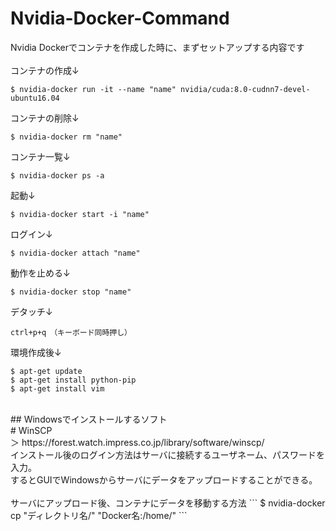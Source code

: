 # Nvidia-Docker-Command
Nvidia Dockerでコンテナを作成した時に、まずセットアップする内容です<br>
<br>
コンテナの作成↓
```
$ nvidia-docker run -it --name "name" nvidia/cuda:8.0-cudnn7-devel-ubuntu16.04
```
コンテナの削除↓
```
$ nvidia-docker rm "name"
```
コンテナ一覧↓
```
$ nvidia-docker ps -a
```
起動↓
```
$ nvidia-docker start -i "name"
```
ログイン↓
```
$ nvidia-docker attach "name"
```
動作を止める↓
```
$ nvidia-docker stop "name"
```
デタッチ↓
```
ctrl+p+q　（キーボード同時押し）
```

環境作成後↓
```
$ apt-get update
$ apt-get install python-pip
$ apt-get install vim
```
<br>
## Windowsでインストールするソフト<br>
# WinSCP<br>
＞ https://forest.watch.impress.co.jp/library/software/winscp/　<br>
インストール後のログイン方法はサーバに接続するユーザネーム、パスワードを入力。<br>
するとGUIでWindowsからサーバにデータをアップロードすることができる。<br>
<br>
サーバにアップロード後、コンテナにデータを移動する方法
```
$ nvidia-docker cp "ディレクトリ名/" "Docker名:/home/"
```

